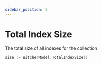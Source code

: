 ```yaml
---
sidebar_position: 5
---
```


# Total Index Size

The total size of all indexes for the collection

```go
size := WitcherModel.TotalIndexSize()
```
